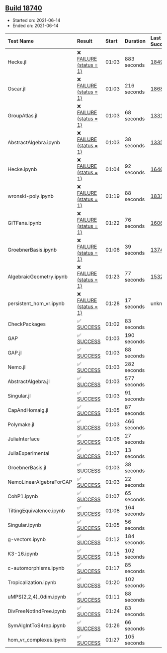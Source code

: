 ## [Build 18740](https://oscarci.mathematik.uni-kl.de/job/oscar/18740/)

* Started on: 2021-06-14
* Ended on: 2021-06-14

| Test Name    | Result | Start | Duration | Last Success | First Failure |
|:-------------|:-------|:------|:---------|:-------------|:--------------|
| Hecke.jl | ❌ [FAILURE (status = 1)](https://oscarci.mathematik.uni-kl.de/job/oscar/18740/artifact/logs/build-18740/Hecke.jl.log) | 01:03 | 883 seconds | [18490](https://oscarci.mathematik.uni-kl.de/job/oscar/18490/) | [18491](https://oscarci.mathematik.uni-kl.de/job/oscar/18491/) |
| Oscar.jl | ❌ [FAILURE (status = 1)](https://oscarci.mathematik.uni-kl.de/job/oscar/18740/artifact/logs/build-18740/Oscar.jl.log) | 01:03 | 216 seconds | [18684](https://oscarci.mathematik.uni-kl.de/job/oscar/18684/) | [18685](https://oscarci.mathematik.uni-kl.de/job/oscar/18685/) |
| GroupAtlas.jl | ❌ [FAILURE (status = 1)](https://oscarci.mathematik.uni-kl.de/job/oscar/18740/artifact/logs/build-18740/GroupAtlas.jl.log) | 01:03 | 68 seconds | [13311](https://oscarci.mathematik.uni-kl.de/job/oscar/13311/) | [13312](https://oscarci.mathematik.uni-kl.de/job/oscar/13312/) |
| AbstractAlgebra.ipynb | ❌ [FAILURE (status = 1)](https://oscarci.mathematik.uni-kl.de/job/oscar/18740/artifact/logs/build-18740/AbstractAlgebra.ipynb.log) | 01:03 | 38 seconds | [13355](https://oscarci.mathematik.uni-kl.de/job/oscar/13355/) | [13356](https://oscarci.mathematik.uni-kl.de/job/oscar/13356/) |
| Hecke.ipynb | ❌ [FAILURE (status = 1)](https://oscarci.mathematik.uni-kl.de/job/oscar/18740/artifact/logs/build-18740/Hecke.ipynb.log) | 01:04 | 92 seconds | [16463](https://oscarci.mathematik.uni-kl.de/job/oscar/16463/) | [16464](https://oscarci.mathematik.uni-kl.de/job/oscar/16464/) |
| wronski-poly.ipynb | ❌ [FAILURE (status = 1)](https://oscarci.mathematik.uni-kl.de/job/oscar/18740/artifact/logs/build-18740/wronski-poly.ipynb.log) | 01:19 | 88 seconds | [18314](https://oscarci.mathematik.uni-kl.de/job/oscar/18314/) | [18315](https://oscarci.mathematik.uni-kl.de/job/oscar/18315/) |
| GITFans.ipynb | ❌ [FAILURE (status = 1)](https://oscarci.mathematik.uni-kl.de/job/oscar/18740/artifact/logs/build-18740/GITFans.ipynb.log) | 01:22 | 76 seconds | [16068](https://oscarci.mathematik.uni-kl.de/job/oscar/16068/) | [16069](https://oscarci.mathematik.uni-kl.de/job/oscar/16069/) |
| GroebnerBasis.ipynb | ❌ [FAILURE (status = 1)](https://oscarci.mathematik.uni-kl.de/job/oscar/18740/artifact/logs/build-18740/GroebnerBasis.ipynb.log) | 01:06 | 39 seconds | [13748](https://oscarci.mathematik.uni-kl.de/job/oscar/13748/) | [13749](https://oscarci.mathematik.uni-kl.de/job/oscar/13749/) |
| AlgebraicGeometry.ipynb | ❌ [FAILURE (status = 1)](https://oscarci.mathematik.uni-kl.de/job/oscar/18740/artifact/logs/build-18740/AlgebraicGeometry.ipynb.log) | 01:23 | 77 seconds | [15322](https://oscarci.mathematik.uni-kl.de/job/oscar/15322/) | [15323](https://oscarci.mathematik.uni-kl.de/job/oscar/15323/) |
| persistent_hom_vr.ipynb | ❌ [FAILURE (status = 1)](https://oscarci.mathematik.uni-kl.de/job/oscar/18740/artifact/logs/build-18740/persistent_hom_vr.ipynb.log) | 01:28 | 17 seconds | unknown | unknown |
| CheckPackages | ✅ [SUCCESS](https://oscarci.mathematik.uni-kl.de/job/oscar/18740/artifact/logs/build-18740/CheckPackages.log) | 01:02 | 83 seconds |  |  |
| GAP | ✅ [SUCCESS](https://oscarci.mathematik.uni-kl.de/job/oscar/18740/artifact/logs/build-18740/GAP.log) | 01:03 | 190 seconds |  |  |
| GAP.jl | ✅ [SUCCESS](https://oscarci.mathematik.uni-kl.de/job/oscar/18740/artifact/logs/build-18740/GAP.jl.log) | 01:03 | 88 seconds |  |  |
| Nemo.jl | ✅ [SUCCESS](https://oscarci.mathematik.uni-kl.de/job/oscar/18740/artifact/logs/build-18740/Nemo.jl.log) | 01:03 | 282 seconds |  |  |
| AbstractAlgebra.jl | ✅ [SUCCESS](https://oscarci.mathematik.uni-kl.de/job/oscar/18740/artifact/logs/build-18740/AbstractAlgebra.jl.log) | 01:03 | 577 seconds |  |  |
| Singular.jl | ✅ [SUCCESS](https://oscarci.mathematik.uni-kl.de/job/oscar/18740/artifact/logs/build-18740/Singular.jl.log) | 01:03 | 91 seconds |  |  |
| CapAndHomalg.jl | ✅ [SUCCESS](https://oscarci.mathematik.uni-kl.de/job/oscar/18740/artifact/logs/build-18740/CapAndHomalg.jl.log) | 01:05 | 87 seconds |  |  |
| Polymake.jl | ✅ [SUCCESS](https://oscarci.mathematik.uni-kl.de/job/oscar/18740/artifact/logs/build-18740/Polymake.jl.log) | 01:03 | 466 seconds |  |  |
| JuliaInterface | ✅ [SUCCESS](https://oscarci.mathematik.uni-kl.de/job/oscar/18740/artifact/logs/build-18740/JuliaInterface.log) | 01:06 | 27 seconds |  |  |
| JuliaExperimental | ✅ [SUCCESS](https://oscarci.mathematik.uni-kl.de/job/oscar/18740/artifact/logs/build-18740/JuliaExperimental.log) | 01:07 | 13 seconds |  |  |
| GroebnerBasis.jl | ✅ [SUCCESS](https://oscarci.mathematik.uni-kl.de/job/oscar/18740/artifact/logs/build-18740/GroebnerBasis.jl.log) | 01:03 | 38 seconds |  |  |
| NemoLinearAlgebraForCAP | ✅ [SUCCESS](https://oscarci.mathematik.uni-kl.de/job/oscar/18740/artifact/logs/build-18740/NemoLinearAlgebraForCAP.log) | 01:03 | 22 seconds |  |  |
| CohP1.ipynb | ✅ [SUCCESS](https://oscarci.mathematik.uni-kl.de/job/oscar/18740/artifact/logs/build-18740/CohP1.ipynb.log) | 01:07 | 65 seconds |  |  |
| TiltingEquivalence.ipynb | ✅ [SUCCESS](https://oscarci.mathematik.uni-kl.de/job/oscar/18740/artifact/logs/build-18740/TiltingEquivalence.ipynb.log) | 01:08 | 164 seconds |  |  |
| Singular.ipynb | ✅ [SUCCESS](https://oscarci.mathematik.uni-kl.de/job/oscar/18740/artifact/logs/build-18740/Singular.ipynb.log) | 01:05 | 56 seconds |  |  |
| g-vectors.ipynb | ✅ [SUCCESS](https://oscarci.mathematik.uni-kl.de/job/oscar/18740/artifact/logs/build-18740/g-vectors.ipynb.log) | 01:12 | 184 seconds |  |  |
| K3-16.ipynb | ✅ [SUCCESS](https://oscarci.mathematik.uni-kl.de/job/oscar/18740/artifact/logs/build-18740/K3-16.ipynb.log) | 01:15 | 102 seconds |  |  |
| c-automorphisms.ipynb | ✅ [SUCCESS](https://oscarci.mathematik.uni-kl.de/job/oscar/18740/artifact/logs/build-18740/c-automorphisms.ipynb.log) | 01:17 | 85 seconds |  |  |
| Tropicalization.ipynb | ✅ [SUCCESS](https://oscarci.mathematik.uni-kl.de/job/oscar/18740/artifact/logs/build-18740/Tropicalization.ipynb.log) | 01:20 | 102 seconds |  |  |
| uMPS(2,2,4)_0dim.ipynb | ✅ [SUCCESS](https://oscarci.mathematik.uni-kl.de/job/oscar/18740/artifact/logs/build-18740/uMPS-2-2-4-_0dim.ipynb.log) | 01:11 | 88 seconds |  |  |
| DivFreeNotIndFree.ipynb | ✅ [SUCCESS](https://oscarci.mathematik.uni-kl.de/job/oscar/18740/artifact/logs/build-18740/DivFreeNotIndFree.ipynb.log) | 01:24 | 83 seconds |  |  |
| SymAlgIntToS4rep.ipynb | ✅ [SUCCESS](https://oscarci.mathematik.uni-kl.de/job/oscar/18740/artifact/logs/build-18740/SymAlgIntToS4rep.ipynb.log) | 01:26 | 66 seconds |  |  |
| hom_vr_complexes.ipynb | ✅ [SUCCESS](https://oscarci.mathematik.uni-kl.de/job/oscar/18740/artifact/logs/build-18740/hom_vr_complexes.ipynb.log) | 01:27 | 105 seconds |  |  |
